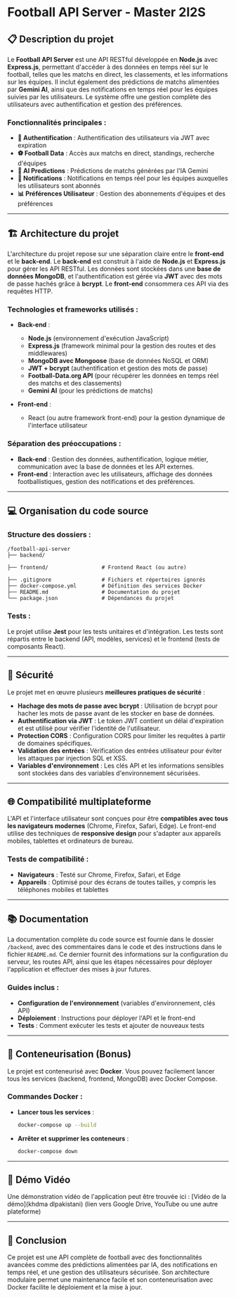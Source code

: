 # Football API Server - Master 2I2S

## 📋 Description du projet

Le **Football API Server** est une API RESTful développée en **Node.js** avec **Express.js**, permettant d'accéder à des données en temps réel sur le football, telles que les matchs en direct, les classements, et les informations sur les équipes. Il inclut également des prédictions de matchs alimentées par **Gemini AI**, ainsi que des notifications en temps réel pour les équipes suivies par les utilisateurs. Le système offre une gestion complète des utilisateurs avec authentification et gestion des préférences.

### Fonctionnalités principales :

* **🔐 Authentification** : Authentification des utilisateurs via JWT avec expiration
* **⚽ Football Data** : Accès aux matchs en direct, standings, recherche d'équipes
* **🤖 AI Predictions** : Prédictions de matchs générées par l'IA Gemini
* **🔔 Notifications** : Notifications en temps réel pour les équipes auxquelles les utilisateurs sont abonnés
* **📊 Préférences Utilisateur** : Gestion des abonnements d'équipes et des préférences

---

## 🏗️ Architecture du projet

L'architecture du projet repose sur une séparation claire entre le **front-end** et le **back-end**. Le **back-end** est construit à l'aide de **Node.js** et **Express.js** pour gérer les API RESTful. Les données sont stockées dans une **base de données MongoDB**, et l'authentification est gérée via **JWT** avec des mots de passe hachés grâce à **bcrypt**. Le **front-end** consommera ces API via des requêtes HTTP.

### Technologies et frameworks utilisés :

* **Back-end** :

  * **Node.js** (environnement d'exécution JavaScript)
  * **Express.js** (framework minimal pour la gestion des routes et des middlewares)
  * **MongoDB avec Mongoose** (base de données NoSQL et ORM)
  * **JWT + bcrypt** (authentification et gestion des mots de passe)
  * **Football-Data.org API** (pour récupérer les données en temps réel des matchs et des classements)
  * **Gemini AI** (pour les prédictions de matchs)

* **Front-end** :

  * React (ou autre framework front-end) pour la gestion dynamique de l'interface utilisateur

### Séparation des préoccupations :

* **Back-end** : Gestion des données, authentification, logique métier, communication avec la base de données et les API externes.
* **Front-end** : Interaction avec les utilisateurs, affichage des données footballistiques, gestion des notifications et des préférences.

---

## 💻 Organisation du code source

### Structure des dossiers :

```
/football-api-server
├── backend/

├── frontend/                 # Frontend React (ou autre)

├── .gitignore                # Fichiers et répertoires ignorés
├── docker-compose.yml        # Définition des services Docker
├── README.md                 # Documentation du projet
└── package.json              # Dépendances du projet
```

### Tests :

Le projet utilise **Jest** pour les tests unitaires et d'intégration. Les tests sont répartis entre le backend (API, modèles, services) et le frontend (tests de composants React).

---

## 🔐 Sécurité

Le projet met en œuvre plusieurs **meilleures pratiques de sécurité** :

* **Hachage des mots de passe avec bcrypt** : Utilisation de bcrypt pour hacher les mots de passe avant de les stocker en base de données.
* **Authentification via JWT** : Le token JWT contient un délai d'expiration et est utilisé pour vérifier l'identité de l'utilisateur.
* **Protection CORS** : Configuration CORS pour limiter les requêtes à partir de domaines spécifiques.
* **Validation des entrées** : Vérification des entrées utilisateur pour éviter les attaques par injection SQL et XSS.
* **Variables d'environnement** : Les clés API et les informations sensibles sont stockées dans des variables d'environnement sécurisées.

---

## 🌐 Compatibilité multiplateforme

L'API et l'interface utilisateur sont conçues pour être **compatibles avec tous les navigateurs modernes** (Chrome, Firefox, Safari, Edge). Le front-end utilise des techniques de **responsive design** pour s'adapter aux appareils mobiles, tablettes et ordinateurs de bureau.

### Tests de compatibilité :

* **Navigateurs** : Testé sur Chrome, Firefox, Safari, et Edge
* **Appareils** : Optimisé pour des écrans de toutes tailles, y compris les téléphones mobiles et tablettes

---

## 📚 Documentation

La documentation complète du code source est fournie dans le dossier `/backend`, avec des commentaires dans le code et des instructions dans le fichier `README.md`. Ce dernier fournit des informations sur la configuration du serveur, les routes API, ainsi que les étapes nécessaires pour déployer l'application et effectuer des mises à jour futures.

### Guides inclus :

* **Configuration de l'environnement** (variables d'environnement, clés API)
* **Déploiement** : Instructions pour déployer l'API et le front-end
* **Tests** : Comment exécuter les tests et ajouter de nouveaux tests

---

## 🐳 Conteneurisation (Bonus)

Le projet est conteneurisé avec **Docker**. Vous pouvez facilement lancer tous les services (backend, frontend, MongoDB) avec Docker Compose.

### Commandes Docker :

* **Lancer tous les services** :

  ```bash
  docker-compose up --build
  ```
* **Arrêter et supprimer les conteneurs** :

  ```bash
  docker-compose down
  ```

---

## 🎥 Démo Vidéo

Une démonstration vidéo de l'application peut être trouvée ici :
[Vidéo de la démo](khdma dlpakistani)  (lien vers Google Drive, YouTube ou une autre plateforme)

---

## 🚀 Conclusion

Ce projet est une API complète de football avec des fonctionnalités avancées comme des prédictions alimentées par IA, des notifications en temps réel, et une gestion des utilisateurs sécurisée. Son architecture modulaire permet une maintenance facile et son conteneurisation avec Docker facilite le déploiement et la mise à jour.
